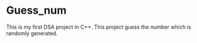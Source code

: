 # Guess_num
This is my first DSA project in C++. This project guess the number which is randomly generated.


